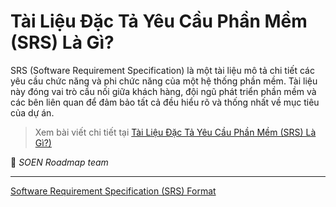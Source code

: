 # Tài Liệu Đặc Tả Yêu Cầu Phần Mềm (SRS) Là Gì?  

SRS (Software Requirement Specification) là một tài liệu mô tả chi tiết các yêu cầu chức năng và phi chức năng của một hệ thống phần mềm. Tài liệu này đóng vai trò cầu nối giữa khách hàng, đội ngũ phát triển phần mềm và các bên liên quan để đảm bảo tất cả đều hiểu rõ và thống nhất về mục tiêu của dự án.  

>Xem bài viết chi tiết tại [Tài Liệu Đặc Tả Yêu Cầu Phần Mềm (SRS) Là Gì?)](https://dev.to/hcmute_project_988df1c63c/tai-lieu-dac-ta-yeu-cau-phan-mem-srs-la-gi-48ig)

🌻 *SOEN Roadmap team*

---
[Software Requirement Specification (SRS) Format](https://www.geeksforgeeks.org/software-requirement-specification-srs-format/)
